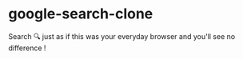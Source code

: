 # google-search-clone
Search 🔍 just as if this was your everyday browser and you'll see no difference !
